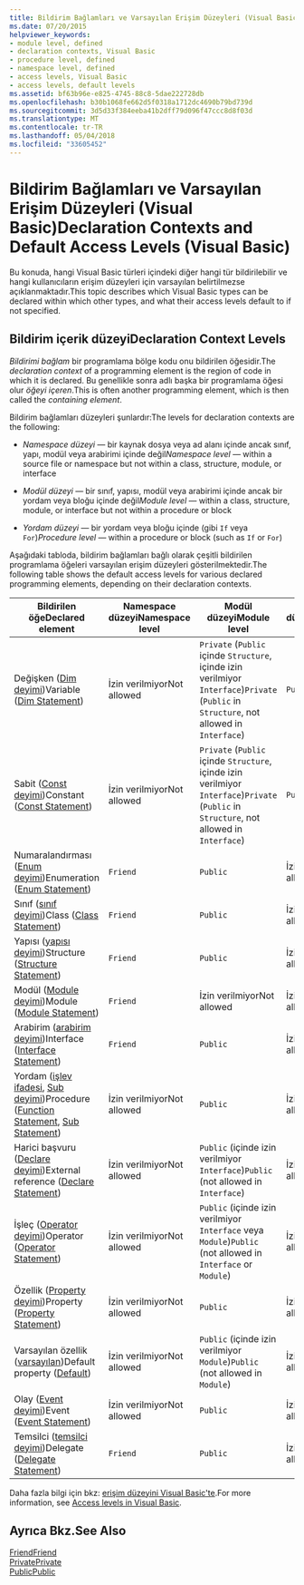 ```yaml
---
title: Bildirim Bağlamları ve Varsayılan Erişim Düzeyleri (Visual Basic)
ms.date: 07/20/2015
helpviewer_keywords:
- module level, defined
- declaration contexts, Visual Basic
- procedure level, defined
- namespace level, defined
- access levels, Visual Basic
- access levels, default levels
ms.assetid: bf63b96e-e825-4745-88c8-5dae222728db
ms.openlocfilehash: b30b1068fe662d5f0318a1712dc4690b79bd739d
ms.sourcegitcommit: 3d5d33f384eeba41b2dff79d096f47ccc8d8f03d
ms.translationtype: MT
ms.contentlocale: tr-TR
ms.lasthandoff: 05/04/2018
ms.locfileid: "33605452"
---
```

# <a name="declaration-contexts-and-default-access-levels-visual-basic"></a><span data-ttu-id="ad47d-102">Bildirim Bağlamları ve Varsayılan Erişim Düzeyleri (Visual Basic)</span><span class="sxs-lookup"><span data-stu-id="ad47d-102">Declaration Contexts and Default Access Levels (Visual Basic)</span></span>
<span data-ttu-id="ad47d-103">Bu konuda, hangi Visual Basic türleri içindeki diğer hangi tür bildirilebilir ve hangi kullanıcıların erişim düzeyleri için varsayılan belirtilmezse açıklanmaktadır.</span><span class="sxs-lookup"><span data-stu-id="ad47d-103">This topic describes which Visual Basic types can be declared within which other types, and what their access levels default to if not specified.</span></span>  
  
## <a name="declaration-context-levels"></a><span data-ttu-id="ad47d-104">Bildirim içerik düzeyi</span><span class="sxs-lookup"><span data-stu-id="ad47d-104">Declaration Context Levels</span></span>  
 <span data-ttu-id="ad47d-105">*Bildirimi bağlam* bir programlama bölge kodu onu bildirilen öğesidir.</span><span class="sxs-lookup"><span data-stu-id="ad47d-105">The *declaration context* of a programming element is the region of code in which it is declared.</span></span> <span data-ttu-id="ad47d-106">Bu genellikle sonra adlı başka bir programlama öğesi olur *öğeyi içeren*.</span><span class="sxs-lookup"><span data-stu-id="ad47d-106">This is often another programming element, which is then called the *containing element*.</span></span>  
  
 <span data-ttu-id="ad47d-107">Bildirim bağlamları düzeyleri şunlardır:</span><span class="sxs-lookup"><span data-stu-id="ad47d-107">The levels for declaration contexts are the following:</span></span>  
  
-   <span data-ttu-id="ad47d-108">*Namespace düzeyi* — bir kaynak dosya veya ad alanı içinde ancak sınıf, yapı, modül veya arabirimi içinde değil</span><span class="sxs-lookup"><span data-stu-id="ad47d-108">*Namespace level* — within a source file or namespace but not within a class, structure, module, or interface</span></span>  
  
-   <span data-ttu-id="ad47d-109">*Modül düzeyi* — bir sınıf, yapısı, modül veya arabirimi içinde ancak bir yordam veya bloğu içinde değil</span><span class="sxs-lookup"><span data-stu-id="ad47d-109">*Module level* — within a class, structure, module, or interface but not within a procedure or block</span></span>  
  
-   <span data-ttu-id="ad47d-110">*Yordam düzeyi* — bir yordam veya bloğu içinde (gibi `If` veya `For`)</span><span class="sxs-lookup"><span data-stu-id="ad47d-110">*Procedure level* — within a procedure or block (such as `If` or `For`)</span></span>  
  
 <span data-ttu-id="ad47d-111">Aşağıdaki tabloda, bildirim bağlamları bağlı olarak çeşitli bildirilen programlama öğeleri varsayılan erişim düzeyleri gösterilmektedir.</span><span class="sxs-lookup"><span data-stu-id="ad47d-111">The following table shows the default access levels for various declared programming elements, depending on their declaration contexts.</span></span>  
  
|<span data-ttu-id="ad47d-112">Bildirilen öğe</span><span class="sxs-lookup"><span data-stu-id="ad47d-112">Declared element</span></span>|<span data-ttu-id="ad47d-113">Namespace düzeyi</span><span class="sxs-lookup"><span data-stu-id="ad47d-113">Namespace level</span></span>|<span data-ttu-id="ad47d-114">Modül düzeyi</span><span class="sxs-lookup"><span data-stu-id="ad47d-114">Module level</span></span>|<span data-ttu-id="ad47d-115">Yordam düzeyi</span><span class="sxs-lookup"><span data-stu-id="ad47d-115">Procedure level</span></span>|  
|----------------------|---------------------|------------------|---------------------|  
|<span data-ttu-id="ad47d-116">Değişken ([Dim deyimi](../../../visual-basic/language-reference/statements/dim-statement.md))</span><span class="sxs-lookup"><span data-stu-id="ad47d-116">Variable ([Dim Statement](../../../visual-basic/language-reference/statements/dim-statement.md))</span></span>|<span data-ttu-id="ad47d-117">İzin verilmiyor</span><span class="sxs-lookup"><span data-stu-id="ad47d-117">Not allowed</span></span>|<span data-ttu-id="ad47d-118">`Private` (`Public` içinde `Structure`, içinde izin verilmiyor `Interface`)</span><span class="sxs-lookup"><span data-stu-id="ad47d-118">`Private` (`Public` in `Structure`, not allowed in `Interface`)</span></span>|`Public`|  
|<span data-ttu-id="ad47d-119">Sabit ([Const deyimi](../../../visual-basic/language-reference/statements/const-statement.md))</span><span class="sxs-lookup"><span data-stu-id="ad47d-119">Constant ([Const Statement](../../../visual-basic/language-reference/statements/const-statement.md))</span></span>|<span data-ttu-id="ad47d-120">İzin verilmiyor</span><span class="sxs-lookup"><span data-stu-id="ad47d-120">Not allowed</span></span>|<span data-ttu-id="ad47d-121">`Private` (`Public` içinde `Structure`, içinde izin verilmiyor `Interface`)</span><span class="sxs-lookup"><span data-stu-id="ad47d-121">`Private` (`Public` in `Structure`, not allowed in `Interface`)</span></span>|`Public`|  
|<span data-ttu-id="ad47d-122">Numaralandırması ([Enum deyimi](../../../visual-basic/language-reference/statements/enum-statement.md))</span><span class="sxs-lookup"><span data-stu-id="ad47d-122">Enumeration ([Enum Statement](../../../visual-basic/language-reference/statements/enum-statement.md))</span></span>|`Friend`|`Public`|<span data-ttu-id="ad47d-123">İzin verilmiyor</span><span class="sxs-lookup"><span data-stu-id="ad47d-123">Not allowed</span></span>|  
|<span data-ttu-id="ad47d-124">Sınıf ([sınıf deyimi](../../../visual-basic/language-reference/statements/class-statement.md))</span><span class="sxs-lookup"><span data-stu-id="ad47d-124">Class ([Class Statement](../../../visual-basic/language-reference/statements/class-statement.md))</span></span>|`Friend`|`Public`|<span data-ttu-id="ad47d-125">İzin verilmiyor</span><span class="sxs-lookup"><span data-stu-id="ad47d-125">Not allowed</span></span>|  
|<span data-ttu-id="ad47d-126">Yapısı ([yapısı deyimi](../../../visual-basic/language-reference/statements/structure-statement.md))</span><span class="sxs-lookup"><span data-stu-id="ad47d-126">Structure ([Structure Statement](../../../visual-basic/language-reference/statements/structure-statement.md))</span></span>|`Friend`|`Public`|<span data-ttu-id="ad47d-127">İzin verilmiyor</span><span class="sxs-lookup"><span data-stu-id="ad47d-127">Not allowed</span></span>|  
|<span data-ttu-id="ad47d-128">Modül ([Module deyimi](../../../visual-basic/language-reference/statements/module-statement.md))</span><span class="sxs-lookup"><span data-stu-id="ad47d-128">Module ([Module Statement](../../../visual-basic/language-reference/statements/module-statement.md))</span></span>|`Friend`|<span data-ttu-id="ad47d-129">İzin verilmiyor</span><span class="sxs-lookup"><span data-stu-id="ad47d-129">Not allowed</span></span>|<span data-ttu-id="ad47d-130">İzin verilmiyor</span><span class="sxs-lookup"><span data-stu-id="ad47d-130">Not allowed</span></span>|  
|<span data-ttu-id="ad47d-131">Arabirim ([arabirim deyimi](../../../visual-basic/language-reference/statements/interface-statement.md))</span><span class="sxs-lookup"><span data-stu-id="ad47d-131">Interface ([Interface Statement](../../../visual-basic/language-reference/statements/interface-statement.md))</span></span>|`Friend`|`Public`|<span data-ttu-id="ad47d-132">İzin verilmiyor</span><span class="sxs-lookup"><span data-stu-id="ad47d-132">Not allowed</span></span>|  
|<span data-ttu-id="ad47d-133">Yordam ([işlev ifadesi](../../../visual-basic/language-reference/statements/function-statement.md), [Sub deyimi](../../../visual-basic/language-reference/statements/sub-statement.md))</span><span class="sxs-lookup"><span data-stu-id="ad47d-133">Procedure ([Function Statement](../../../visual-basic/language-reference/statements/function-statement.md), [Sub Statement](../../../visual-basic/language-reference/statements/sub-statement.md))</span></span>|<span data-ttu-id="ad47d-134">İzin verilmiyor</span><span class="sxs-lookup"><span data-stu-id="ad47d-134">Not allowed</span></span>|`Public`|<span data-ttu-id="ad47d-135">İzin verilmiyor</span><span class="sxs-lookup"><span data-stu-id="ad47d-135">Not allowed</span></span>|  
|<span data-ttu-id="ad47d-136">Harici başvuru ([Declare deyimi](../../../visual-basic/language-reference/statements/declare-statement.md))</span><span class="sxs-lookup"><span data-stu-id="ad47d-136">External reference ([Declare Statement](../../../visual-basic/language-reference/statements/declare-statement.md))</span></span>|<span data-ttu-id="ad47d-137">İzin verilmiyor</span><span class="sxs-lookup"><span data-stu-id="ad47d-137">Not allowed</span></span>|<span data-ttu-id="ad47d-138">`Public` (içinde izin verilmiyor `Interface`)</span><span class="sxs-lookup"><span data-stu-id="ad47d-138">`Public` (not allowed in `Interface`)</span></span>|<span data-ttu-id="ad47d-139">İzin verilmiyor</span><span class="sxs-lookup"><span data-stu-id="ad47d-139">Not allowed</span></span>|  
|<span data-ttu-id="ad47d-140">İşleç ([Operator deyimi](../../../visual-basic/language-reference/statements/operator-statement.md))</span><span class="sxs-lookup"><span data-stu-id="ad47d-140">Operator ([Operator Statement](../../../visual-basic/language-reference/statements/operator-statement.md))</span></span>|<span data-ttu-id="ad47d-141">İzin verilmiyor</span><span class="sxs-lookup"><span data-stu-id="ad47d-141">Not allowed</span></span>|<span data-ttu-id="ad47d-142">`Public` (içinde izin verilmiyor `Interface` veya `Module`)</span><span class="sxs-lookup"><span data-stu-id="ad47d-142">`Public` (not allowed in `Interface` or `Module`)</span></span>|<span data-ttu-id="ad47d-143">İzin verilmiyor</span><span class="sxs-lookup"><span data-stu-id="ad47d-143">Not allowed</span></span>|  
|<span data-ttu-id="ad47d-144">Özellik ([Property deyimi](../../../visual-basic/language-reference/statements/property-statement.md))</span><span class="sxs-lookup"><span data-stu-id="ad47d-144">Property ([Property Statement](../../../visual-basic/language-reference/statements/property-statement.md))</span></span>|<span data-ttu-id="ad47d-145">İzin verilmiyor</span><span class="sxs-lookup"><span data-stu-id="ad47d-145">Not allowed</span></span>|`Public`|<span data-ttu-id="ad47d-146">İzin verilmiyor</span><span class="sxs-lookup"><span data-stu-id="ad47d-146">Not allowed</span></span>|  
|<span data-ttu-id="ad47d-147">Varsayılan özellik ([varsayılan](../../../visual-basic/language-reference/modifiers/default.md))</span><span class="sxs-lookup"><span data-stu-id="ad47d-147">Default property ([Default](../../../visual-basic/language-reference/modifiers/default.md))</span></span>|<span data-ttu-id="ad47d-148">İzin verilmiyor</span><span class="sxs-lookup"><span data-stu-id="ad47d-148">Not allowed</span></span>|<span data-ttu-id="ad47d-149">`Public` (içinde izin verilmiyor `Module`)</span><span class="sxs-lookup"><span data-stu-id="ad47d-149">`Public` (not allowed in `Module`)</span></span>|<span data-ttu-id="ad47d-150">İzin verilmiyor</span><span class="sxs-lookup"><span data-stu-id="ad47d-150">Not allowed</span></span>|  
|<span data-ttu-id="ad47d-151">Olay ([Event deyimi](../../../visual-basic/language-reference/statements/event-statement.md))</span><span class="sxs-lookup"><span data-stu-id="ad47d-151">Event ([Event Statement](../../../visual-basic/language-reference/statements/event-statement.md))</span></span>|<span data-ttu-id="ad47d-152">İzin verilmiyor</span><span class="sxs-lookup"><span data-stu-id="ad47d-152">Not allowed</span></span>|`Public`|<span data-ttu-id="ad47d-153">İzin verilmiyor</span><span class="sxs-lookup"><span data-stu-id="ad47d-153">Not allowed</span></span>|  
|<span data-ttu-id="ad47d-154">Temsilci ([temsilci deyimi](../../../visual-basic/language-reference/statements/delegate-statement.md))</span><span class="sxs-lookup"><span data-stu-id="ad47d-154">Delegate ([Delegate Statement](../../../visual-basic/language-reference/statements/delegate-statement.md))</span></span>|`Friend`|`Public`|<span data-ttu-id="ad47d-155">İzin verilmiyor</span><span class="sxs-lookup"><span data-stu-id="ad47d-155">Not allowed</span></span>|  
  
 <span data-ttu-id="ad47d-156">Daha fazla bilgi için bkz: [erişim düzeyini Visual Basic'te](../../../visual-basic/programming-guide/language-features/declared-elements/access-levels.md).</span><span class="sxs-lookup"><span data-stu-id="ad47d-156">For more information, see [Access levels in Visual Basic](../../../visual-basic/programming-guide/language-features/declared-elements/access-levels.md).</span></span>  
  
## <a name="see-also"></a><span data-ttu-id="ad47d-157">Ayrıca Bkz.</span><span class="sxs-lookup"><span data-stu-id="ad47d-157">See Also</span></span>  
 [<span data-ttu-id="ad47d-158">Friend</span><span class="sxs-lookup"><span data-stu-id="ad47d-158">Friend</span></span>](../../../visual-basic/language-reference/modifiers/friend.md)  
 [<span data-ttu-id="ad47d-159">Private</span><span class="sxs-lookup"><span data-stu-id="ad47d-159">Private</span></span>](../../../visual-basic/language-reference/modifiers/private.md)  
 [<span data-ttu-id="ad47d-160">Public</span><span class="sxs-lookup"><span data-stu-id="ad47d-160">Public</span></span>](../../../visual-basic/language-reference/modifiers/public.md)
